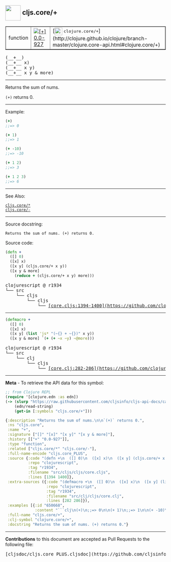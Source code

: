 ## <img width="48px" valign="middle" src="http://i.imgur.com/Hi20huC.png"> cljs.core/+

 <table border="1">
<tr>

<td>function</td>
<td><a href="https://github.com/cljsinfo/cljs-api-docs/tree/0.0-927"><img valign="middle" alt="[+] 0.0-927" src="https://img.shields.io/badge/+-0.0--927-lightgrey.svg"></a> </td>
<td>
[<img height="24px" valign="middle" src="http://i.imgur.com/1GjPKvB.png"> <samp>clojure.core/+</samp>](http://clojure.github.io/clojure/branch-master/clojure.core-api.html#clojure.core/+)
</td>
</tr>
</table>

 <samp>
(__+__)<br>
</samp>
 <samp>
(__+__ x)<br>
</samp>
 <samp>
(__+__ x y)<br>
</samp>
 <samp>
(__+__ x y & more)<br>
</samp>

---

Returns the sum of nums.

`(+)` returns 0.

---

Example:

```clj
(+)
;;=> 0

(+ 1)
;;=> 1

(+ -10)
;;=> -10

(+ 1 2)
;;=> 3

(+ 1 2 3)
;;=> 6
```

---

See Also:

[`cljs.core/*`](cljs.core_STAR.md)<br>
[`cljs.core/-`](cljs.core_-.md)<br>

---

Source docstring:

```
Returns the sum of nums. (+) returns 0.
```

Source code:

```clj
(defn +
  ([] 0)
  ([x] x)
  ([x y] (cljs.core/+ x y))
  ([x y & more]
    (reduce + (cljs.core/+ x y) more)))
```

 <pre>
clojurescript @ r1934
└── src
    └── cljs
        └── cljs
            └── <ins>[core.cljs:1394-1400](https://github.com/clojure/clojurescript/blob/r1934/src/cljs/cljs/core.cljs#L1394-L1400)</ins>
</pre>


---

```clj
(defmacro +
  ([] 0)
  ([x] x)
  ([x y] (list 'js* "(~{} + ~{})" x y))
  ([x y & more] `(+ (+ ~x ~y) ~@more)))
```

 <pre>
clojurescript @ r1934
└── src
    └── clj
        └── cljs
            └── <ins>[core.clj:282-286](https://github.com/clojure/clojurescript/blob/r1934/src/clj/cljs/core.clj#L282-L286)</ins>
</pre>

---

__Meta__ - To retrieve the API data for this symbol:

```clj
;; from Clojure REPL
(require '[clojure.edn :as edn])
(-> (slurp "https://raw.githubusercontent.com/cljsinfo/cljs-api-docs/catalog/cljs-api.edn")
    (edn/read-string)
    (get-in [:symbols "cljs.core/+"]))
```

```clj
{:description "Returns the sum of nums.\n\n`(+)` returns 0.",
 :ns "cljs.core",
 :name "+",
 :signature ["[]" "[x]" "[x y]" "[x y & more]"],
 :history [["+" "0.0-927"]],
 :type "function",
 :related ["cljs.core/*" "cljs.core/-"],
 :full-name-encode "cljs.core_PLUS",
 :source {:code "(defn +\n  ([] 0)\n  ([x] x)\n  ([x y] (cljs.core/+ x y))\n  ([x y & more]\n    (reduce + (cljs.core/+ x y) more)))",
          :repo "clojurescript",
          :tag "r1934",
          :filename "src/cljs/cljs/core.cljs",
          :lines [1394 1400]},
 :extra-sources ({:code "(defmacro +\n  ([] 0)\n  ([x] x)\n  ([x y] (list 'js* \"(~{} + ~{})\" x y))\n  ([x y & more] `(+ (+ ~x ~y) ~@more)))",
                  :repo "clojurescript",
                  :tag "r1934",
                  :filename "src/clj/cljs/core.clj",
                  :lines [282 286]}),
 :examples [{:id "650668",
             :content "```clj\n(+)\n;;=> 0\n\n(+ 1)\n;;=> 1\n\n(+ -10)\n;;=> -10\n\n(+ 1 2)\n;;=> 3\n\n(+ 1 2 3)\n;;=> 6\n```"}],
 :full-name "cljs.core/+",
 :clj-symbol "clojure.core/+",
 :docstring "Returns the sum of nums. (+) returns 0."}

```

---

__Contributions__ to this document are accepted as Pull Requests to the following file:

 <pre>
[cljsdoc/cljs.core_PLUS.cljsdoc](https://github.com/cljsinfo/cljs-api-docs/blob/master/cljsdoc/cljs.core_PLUS.cljsdoc)
</pre>

